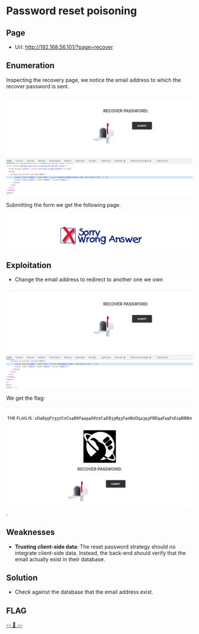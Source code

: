 # Password reset poisoning

## Page

* Url: http://192.168.56.101/?page=recover

## Enumeration

Inspecting the recovery page, we notice the email address to which the recover password is sent.

![?????](./Resource/1-DefaultMail.png)

Submitting the form we get the following page.

![?????](./Resource/2-ResDefaultMail.png)


## Exploitation

* Change the email address to redirect to another one we own

![?????](./Resource/3-ChangeMail.png)

We get the flag:

![?????](./Resource/4-ResChangeMail.png).

## Weaknesses

* **Trusting client-side data**: The reset password strategy should no integrate client-side data. Instead, the back-end should verify that the email actually exist in their database.

## Solution

* Check against the database that the email address exist.

## FLAG
[-- 🌱 --][2]

[2]: ./flag.txt